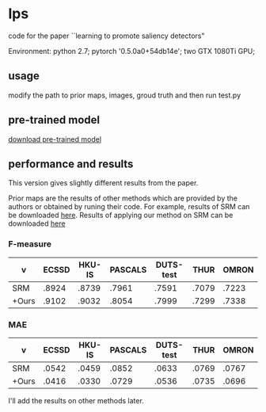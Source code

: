 # lps
code for the paper ``learning to promote saliency detectors"

Environment: python 2.7; pytorch '0.5.0a0+54db14e'; two GTX 1080Ti GPU;

## usage
modify the path to prior maps, images, groud truth and then run test.py

## pre-trained model
[download pre-trained model](https://pan.baidu.com/s/1mOMz6pXYsoJPgqE6hQxI1A)

## performance and results

This version gives slightly different results from the paper. 

Prior maps are the results of other methods which are provided by the authors or obtained by runing their code. 
For example, results of SRM can be downloaded [here](https://github.com/TiantianWang/ICCV17_SRM). Results of applying our method on SRM can be downloaded [here](https://pan.baidu.com/s/1T51KDP0NlLW971kDardZ6g)

### F-measure

  v  |ECSSD | HKU-IS|PASCALS|DUTS-test|THUR|OMRON
  --- | --- | ---   | ---   | ---     | ---| --- 
SRM  |.8924 | .8739 | .7961 | .7591 |.7079|.7223
+Ours|.9102 | .9032 | .8054 | .7999 |.7299|.7338


### MAE

 v   |ECSSD | HKU-IS|PASCALS|DUTS-test|THUR|OMRON
  --- | --- | ---   | ---   | ---     | ---| --- 
SRM  |.0542 | .0459 | .0852 |.0633|.0769|.0767
+Ours|.0416 | .0330 | .0729 |.0536|.0735|.0696

I'll add the results on other methods later. 


